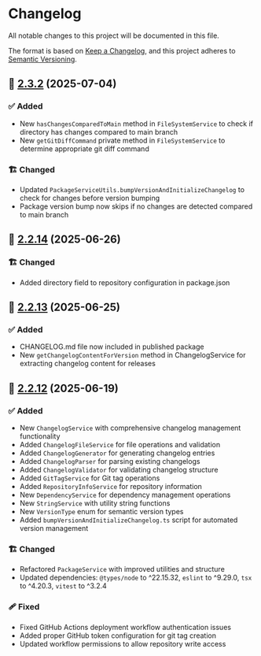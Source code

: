 # Changelog

All notable changes to this project will be documented in this file.

The format is based on [Keep a Changelog](https://keepachangelog.com/en/1.1.0/),
and this project adheres to [Semantic Versioning](http://semver.org/spec/v2.0.0.html).

## 🔖 [2.3.2] (2025-07-04)

### ✅ Added

- New `hasChangesComparedToMain` method in `FileSystemService` to check if directory has changes compared to main branch
- New `getGitDiffCommand` private method in `FileSystemService` to determine appropriate git diff command

### 🏗️ Changed

- Updated `PackageServiceUtils.bumpVersionAndInitializeChangelog` to check for changes before version bumping
- Package version bump now skips if no changes are detected compared to main branch

## 🔖 [2.2.14] (2025-06-26)

### 🏗️ Changed

- Added directory field to repository configuration in package.json

## 🔖 [2.2.13] (2025-06-25)

### ✅ Added

- CHANGELOG.md file now included in published package
- New `getChangelogContentForVersion` method in ChangelogService for extracting changelog content for releases

## 🔖 [2.2.12] (2025-06-19)

### ✅ Added

- New `ChangelogService` with comprehensive changelog management functionality
- Added `ChangelogFileService` for file operations and validation
- Added `ChangelogGenerator` for generating changelog entries
- Added `ChangelogParser` for parsing existing changelogs
- Added `ChangelogValidator` for validating changelog structure
- Added `GitTagService` for Git tag operations
- Added `RepositoryInfoService` for repository information
- New `DependencyService` for dependency management operations
- New `StringService` with utility string functions
- New `VersionType` enum for semantic version types
- Added `bumpVersionAndInitializeChangelog.ts` script for automated version management

### 🏗️ Changed

- Refactored `PackageService` with improved utilities and structure
- Updated dependencies: `@types/node` to ^22.15.32, `eslint` to ^9.29.0, `tsx` to ^4.20.3, `vitest` to ^3.2.4

### 🩹 Fixed

- Fixed GitHub Actions deployment workflow authentication issues
- Added proper GitHub token configuration for git tag creation
- Updated workflow permissions to allow repository write access

<!-- Link References -->

[2.3.2]: https://github.com/aneuhold/ts-libs/compare/core-ts-lib-v2.2.14...core-ts-lib-v2.3.2
[2.2.14]: https://github.com/aneuhold/ts-libs/compare/core-ts-lib-v2.2.13...core-ts-lib-v2.2.14
[2.2.13]: https://github.com/aneuhold/ts-libs/compare/core-ts-lib-v2.2.12...core-ts-lib-v2.2.13
[2.2.12]: https://github.com/aneuhold/ts-libs/releases/tag/core-ts-lib-v2.2.12

